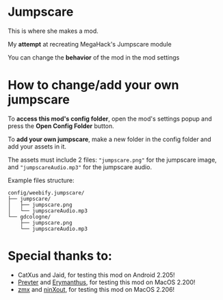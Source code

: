 # Jumpscare

This is where she makes a mod.

My **attempt** at recreating MegaHack's Jumpscare module

You can change the **behavior** of the mod in the mod settings

# How to change/add your own jumpscare

To **access this mod's config folder**, open the mod's settings popup and press the **Open Config Folder** button.

To **add your own jumpscare**, make a new folder in the config folder and add your assets in it.

The assets must include 2 files: `"jumpscare.png"` for the jumpscare image, and `"jumpscareAudio.mp3"` for the jumpscare audio.

Example files structure:
```
config/weebify.jumpscare/
├── jumpscare/
│   ├── jumpscare.png
│   └── jumpscareAudio.mp3
└── gdcologne/
    ├── jumpscare.png
    └── jumpscareAudio.mp3
```

# Special thanks to:
- CatXus and Jaid, for testing this mod on Android 2.205!
- [Prevter](https://github.com/Prevter) and [Erymanthus](https://github.com/RayDeeUx), for testing this mod on MacOS 2.200!
- [zmx](https://github.com/qimiko) and [ninXout](https://github.com/ninXout), for testing this mod on MacOS 2.206!